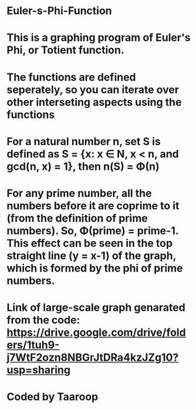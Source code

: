 # Euler-s-Phi-Function
# This is a graphing program of Euler's Phi, or Totient function.
# The functions are defined seperately, so you can iterate over other interseting aspects using the functions
# For a natural number n, set S is defined as S = {x: x ∈ N, x < n, and gcd(n, x) = 1}, then n(S) = Φ(n)
# For any prime number, all the numbers before it are coprime to it (from the definition of prime numbers). So, Φ(prime) = prime-1. This effect can be seen in the top straight line (y = x-1) of the graph, which is formed by the phi of prime numbers.

# Link of large-scale graph genarated from the code: https://drive.google.com/drive/folders/1tuh9-j7WtF2ozn8NBGrJtDRa4kzJZg10?usp=sharing

# Coded by Taaroop
